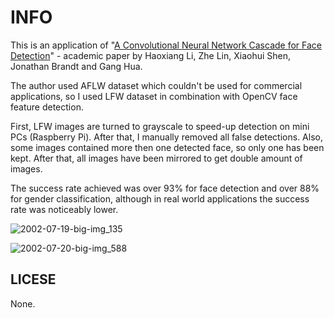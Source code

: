 # INFO

This is an application of "[A Convolutional Neural Network Cascade for Face Detection](https://openaccess.thecvf.com/content_cvpr_2015/papers/Li_A_Convolutional_Neural_2015_CVPR_paper.pdf)" - academic paper by Haoxiang Li, Zhe Lin, Xiaohui Shen, Jonathan Brandt and Gang Hua.

The author used AFLW dataset which couldn't be used for commercial applications, so I used LFW dataset in combination with OpenCV face feature detection.

First, LFW images are turned to grayscale to speed-up detection on mini PCs (Raspberry Pi). After that, I manually removed all false detections. Also,
some images contained more then one detected face, so only one has been kept. After that, all images have been mirrored to get double amount of images.

The success rate achieved was over 93% for face detection and over 88% for gender classification, although in real world applications the success rate was
noticeably lower.

![2002-07-19-big-img_135](https://github.com/user-attachments/assets/df9762ae-f85e-4400-a4de-c762fa262c3c)

![2002-07-20-big-img_588](https://github.com/user-attachments/assets/0aec8abf-fdf6-4512-84f3-7078c169862d)

## LICESE

None.
